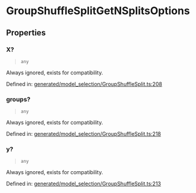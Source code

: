 # GroupShuffleSplitGetNSplitsOptions

## Properties

### X?

> `any`

Always ignored, exists for compatibility.

Defined in:  [generated/model\_selection/GroupShuffleSplit.ts:208](https://github.com/transitive-bullshit/scikit-learn-ts/blob/122b3c0/packages/sklearn/src/generated/model_selection/GroupShuffleSplit.ts#L208)

### groups?

> `any`

Always ignored, exists for compatibility.

Defined in:  [generated/model\_selection/GroupShuffleSplit.ts:218](https://github.com/transitive-bullshit/scikit-learn-ts/blob/122b3c0/packages/sklearn/src/generated/model_selection/GroupShuffleSplit.ts#L218)

### y?

> `any`

Always ignored, exists for compatibility.

Defined in:  [generated/model\_selection/GroupShuffleSplit.ts:213](https://github.com/transitive-bullshit/scikit-learn-ts/blob/122b3c0/packages/sklearn/src/generated/model_selection/GroupShuffleSplit.ts#L213)
